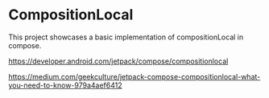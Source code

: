 # CompositionLocal

This project showcases a basic implementation of compositionLocal in compose.

https://developer.android.com/jetpack/compose/compositionlocal

https://medium.com/geekculture/jetpack-compose-compositionlocal-what-you-need-to-know-979a4aef6412
